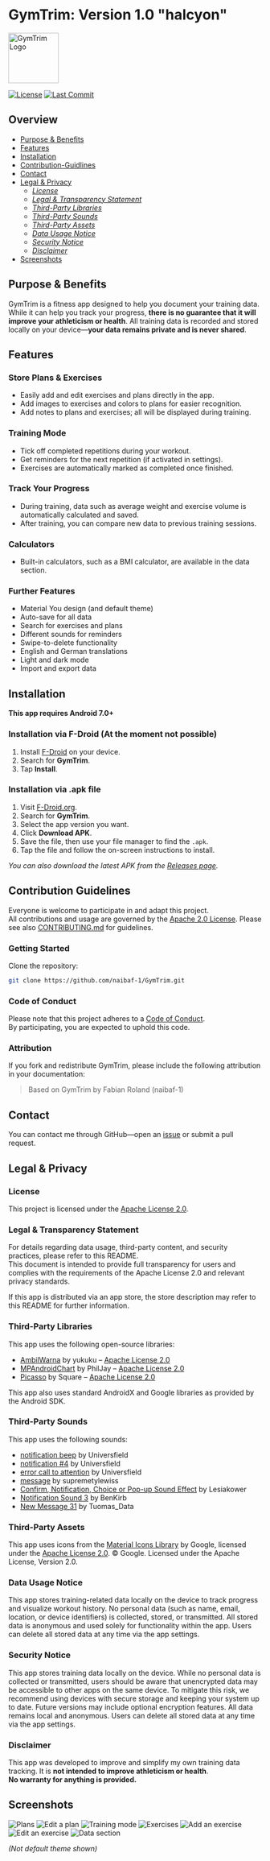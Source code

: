 # GymTrim: Version 1.0 "halcyon" 
<p align="left">
  <img src="assets/app_icon.png" alt="GymTrim Logo" width="100" height="100"/>
</p>

[![License](https://img.shields.io/github/license/naibaf-1/GymTrim)](LICENSE)
[![Last Commit](https://img.shields.io/github/last-commit/naibaf-1/GymTrim)](https://github.com/naibaf-1/GymTrim/commits)

## Overview
- [Purpose & Benefits](#Purpose-&-Benefits)
- [Features](#Features)
- [Installation](#Installation)
- [Contribution-Guidlines](#Contribution-Guidelines)
- [Contact](#Contact)
- [Legal & Privacy](#Legal-&-Privacy)
  - *[License](#License)*
  - *[Legal & Transparency Statement](#Legal-&-Transparency-Statement)*
  - *[Third-Party Libraries](#Third-Party-Libraries)*
  - *[Third-Party Sounds](#Third-Party-Sounds)*
  - *[Third-Party Assets](#Third-Party-Assets)*
  - *[Data Usage Notice](#Data-Usage-Notice)*
  - *[Security Notice](#Security-Notice)*
  - *[Disclaimer](#Disclaimer)*
- [Screenshots](#Screenshots)

## Purpose & Benefits
GymTrim is a fitness app designed to help you document your training data. While it can help you track your progress, **there is no guarantee that it will improve your athleticism or health**. All training data is recorded and stored locally on your device—**your data remains private and is never shared**.

## Features
### Store Plans & Exercises
- Easily add and edit exercises and plans directly in the app.
- Add images to exercises and colors to plans for easier recognition.
- Add notes to plans and exercises; all will be displayed during training.

### Training Mode
- Tick off completed repetitions during your workout.
- Get reminders for the next repetition (if activated in settings).
- Exercises are automatically marked as completed once finished.

### Track Your Progress
- During training, data such as average weight and exercise volume is automatically calculated and saved.
- After training, you can compare new data to previous training sessions.

### Calculators
- Built-in calculators, such as a BMI calculator, are available in the data section.

### Further Features
- Material You design (and default theme)
- Auto-save for all data
- Search for exercises and plans
- Different sounds for reminders
- Swipe-to-delete functionality
- English and German translations
- Light and dark mode
- Import and export data

## Installation
**This app requires Android 7.0+**

### Installation via F-Droid (At the moment not possible)
1. Install [F-Droid](https://f-droid.org/) on your device.
2. Search for **GymTrim**.
3. Tap **Install**.

### Installation via .apk file
1. Visit [F-Droid.org](https://f-droid.org/).
2. Search for **GymTrim**.
3. Select the app version you want.
4. Click **Download APK**.
5. Save the file, then use your file manager to find the `.apk`.
6. Tap the file and follow the on-screen instructions to install.

_You can also download the latest APK from the [Releases page](../../releases)._

## Contribution Guidelines
Everyone is welcome to participate in and adapt this project.  
All contributions and usage are governed by the [Apache 2.0 License](LICENSE).
Please see also [CONTRIBUTING.md](CONTRIBUTING.md) for guidelines.

### Getting Started

Clone the repository:

```bash
git clone https://github.com/naibaf-1/GymTrim.git
```
### Code of Conduct

Please note that this project adheres to a [Code of Conduct](CODE_OF_CONDUCT.md).  
By participating, you are expected to uphold this code.

### Attribution

If you fork and redistribute GymTrim, please include the following attribution in your documentation:

> Based on GymTrim by Fabian Roland (naibaf-1)

## Contact
You can contact me through GitHub—open an [issue](../../issues) or submit a pull request.

## Legal & Privacy

### License
This project is licensed under the [Apache License 2.0](LICENSE).

### Legal & Transparency Statement
For details regarding data usage, third-party content, and security practices, please refer to this README.  
This document is intended to provide full transparency for users and complies with the requirements of the Apache License 2.0 and relevant privacy standards.

If this app is distributed via an app store, the store description may refer to this README for further information.

### Third-Party Libraries
This app uses the following open-source libraries:

- [AmbilWarna](https://github.com/yukuku/ambilwarna) by yukuku – [Apache License 2.0](https://www.apache.org/licenses/LICENSE-2.0)
- [MPAndroidChart](https://github.com/PhilJay/MPAndroidChart) by PhilJay – [Apache License 2.0](https://www.apache.org/licenses/LICENSE-2.0)
- [Picasso](https://github.com/square/picasso) by Square – [Apache License 2.0](https://www.apache.org/licenses/LICENSE-2.0)

This app also uses standard AndroidX and Google libraries as provided by the Android SDK.

### Third-Party Sounds
This app uses the following sounds:

- [notification beep](https://pixabay.com/de/sound-effects/notification-beep-229154/) by Universfield
- [notification #4](https://pixabay.com/de/sound-effects/notification-4-126507/) by Universfield
- [error call to attention](https://pixabay.com/de/sound-effects/error-call-to-attention-129258/) by Universfield
- [message](https://pixabay.com/de/sound-effects/message-13716/) by supremetylewiss
- [Confirm, Notification, Choice or Pop-up Sound Effect](https://pixabay.com/de/sound-effects/confirm-notification-choice-or-pop-up-sound-effect-221449/) by Lesiakower
- [Notification Sound 3](https://pixabay.com/de/sound-effects/notification-sound-3-262896/) by BenKirb
- [New Message 31](https://pixabay.com/de/sound-effects/new-message-31-183617/) by Tuomas_Data

### Third-Party Assets
This app uses icons from the [Material Icons Library](https://fonts.google.com/icons) by Google, licensed under the [Apache License 2.0](https://www.apache.org/licenses/LICENSE-2.0).
© Google. Licensed under the Apache License, Version 2.0.

### Data Usage Notice
This app stores training-related data locally on the device to track progress and visualize workout history.
No personal data (such as name, email, location, or device identifiers) is collected, stored, or transmitted. All stored data is anonymous and used solely for functionality within the app.
Users can delete all stored data at any time via the app settings.

### Security Notice
This app stores training data locally on the device. While no personal data is collected or transmitted, users should be aware that unencrypted data may be accessible to other apps on the same device.
To mitigate this risk, we recommend using devices with secure storage and keeping your system up to date. Future versions may include optional encryption features.
All data remains local and anonymous. Users can delete all stored data at any time via the app settings.

### Disclaimer
This app was developed to improve and simplify my own training data tracking. It is **not intended to improve athleticism or health**.  
**No warranty for anything is provided.**

## Screenshots
![Plans](assets/Screenshot_GymTrim_Plans.png)
![Edit a plan](assets/Screenshot_GymTrim_EditPlan.png)
![Training mode](assets/Screenshot_GymTrim_Training.png)
![Exercises](assets/Screenshot_GymTrim_Exercises.png)
![Add an exercise](assets/Screenshot_GymTrim_AddExercise.png)
![Edit an exercise](assets/Screenshot_GymTrim_EditExercise.png)
![Data section](assets/Screenshot_GymTrim_Data.png)

*(Not default theme shown)*
